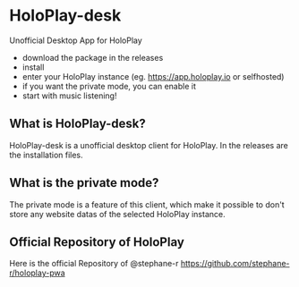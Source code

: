 # HoloPlay-desk
Unofficial Desktop App for HoloPlay


- download the package in the releases
- install
- enter your HoloPlay instance (eg. https://app.holoplay.io or selfhosted)
- if you want the private mode, you can enable it
- start with music listening!
   

## What is HoloPlay-desk?
HoloPlay-desk is a unofficial desktop client for HoloPlay. In the releases are the installation files. 

## What is the private mode?
The private mode is a feature of this client, which make it possible to don't store any website datas of the selected HoloPlay instance.


## Official Repository of HoloPlay
Here is the official Repository of @stephane-r https://github.com/stephane-r/holoplay-pwa
